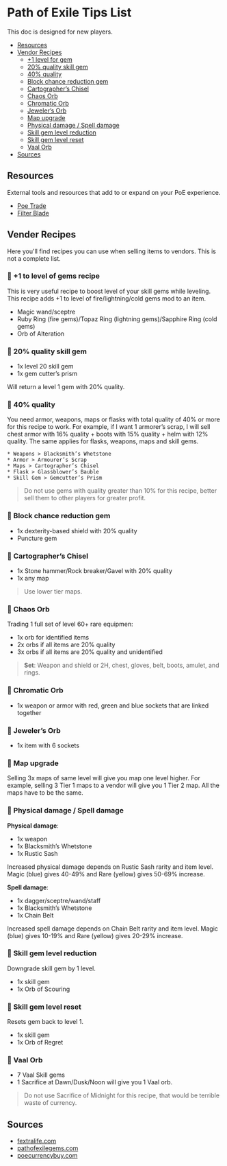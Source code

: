 # Path of Exile Tips List

This doc is designed for new players.

* [Resources](#Resources)
* [Vendor Recipes](#Vendor-Recipe)
  * [+1 level for gem](#-1-to-level-of-gems-recipe)
  * [20% quality skill gem](#-20-quality-skill-gem)
  * [40% quality](#-40-quality)
  * [Block chance reduction gem](#-Block-chance-reduction-gem)
  * [Cartographer’s Chisel](#-Cartographer-s-Chisel)
  * [Chaos Orb](#-Chaos-Orb)
  * [Chromatic Orb](#-Chromatic-Orb)
  * [Jeweler’s Orb](#-Jewelers-Orb)
  * [Map upgrade](#-Map-upgrade)
  * [Physical damage / Spell damage](#-Physical-damage-Spell-damage)
  * [Skill gem level reduction](#-Skill-gem-level-reduction)
  * [Skill gem level reset](#-Skill-gem-level-reset)
  * [Vaal Orb](#-Vaal-Orb)
* [Sources](#Sources) 

## Resources

External tools and resources that add to or expand on your PoE experience.

* [Poe Trade](https://poe.trade/)
* [Filter Blade](https://www.filterblade.xyz)

## Vender Recipes

Here you'll find recipes you can use when selling items to vendors. This is not a complete list.

### 📜 +1 to level of gems recipe

This is very useful recipe to boost level of your skill gems while leveling. This recipe adds +1 to level of fire/lightning/cold gems mod to an item.

* Magic wand/sceptre
* Ruby Ring (fire gems)/Topaz Ring (lightning gems)/Sapphire Ring (cold gems)
* Orb of Alteration

### 📜 20% quality skill gem

* 1x level 20 skill gem
* 1x gem cutter’s prism

Will return a level 1 gem with 20% quality.

### 📜 40% quality

You need armor, weapons, maps or flasks with total quality of 40% or more for this recipe to work. For example, if I want 1 armorer’s scrap, I will sell chest armor with 16% quality + boots with 15% quality + helm with 12% quality. The same applies for flasks, weapons, maps and skill gems.

```text
* Weapons > Blacksmith’s Whetstone
* Armor > Armourer’s Scrap
* Maps > Cartographer’s Chisel
* Flask > Glassblower’s Bauble
* Skill Gem > Gemcutter’s Prism
```

> Do not use gems with quality greater than 10% for this recipe, better sell them to other players for greater profit.

### 📜 Block chance reduction gem

* 1x dexterity-based shield with 20% quality
* Puncture gem

### 📜 Cartographer’s Chisel

* 1x Stone hammer/Rock breaker/Gavel with 20% quality
* 1x any map

> Use lower tier maps.

### 📜 Chaos Orb

Trading 1 full set of level 60+ rare equipmen:

* 1x orb for identified items
* 2x orbs if all items are 20% quality
* 3x orbs if all items are 20% quality and unidentified

> **Set**: Weapon and shield or 2H, chest, gloves, belt, boots, amulet, and rings.

### 📜 Chromatic Orb

* 1x weapon or armor with red, green and blue sockets that are linked together

### 📜 Jeweler’s Orb

* 1x item with 6 sockets

### 📜 Map upgrade

Selling 3x maps of same level will give you map one level higher. For example, selling 3 Tier 1 maps to a vendor will give you 1 Tier 2 map. All the maps have to be the same.

### 📜 Physical damage / Spell damage

**Physical damage**:

* 1x weapon
* 1x Blacksmith’s Whetstone
* 1x Rustic Sash

Increased physical damage depends on Rustic Sash rarity and item level. Magic (blue) gives 40-49% and Rare (yellow) gives 50-69% increase.

**Spell damage**:

* 1x dagger/sceptre/wand/staff
* 1x Blacksmith’s Whetstone
* 1x Chain Belt

Increased spell damage depends on Chain Belt rarity and item level. Magic (blue) gives 10-19% and Rare (yellow) gives 20-29% increase.

### 📜 Skill gem level reduction

Downgrade skill gem by 1 level.

* 1x skill gem
* 1x Orb of Scouring

### 📜 Skill gem level reset

Resets gem back to level 1.

* 1x skill gem
* 1x Orb of Regret

### 📜 Vaal Orb

* 7 Vaal Skill gems
* 1 Sacrifice at Dawn/Dusk/Noon will give you 1 Vaal orb.

> Do not use Sacrifice of Midnight for this recipe, that would be terrible waste of currency.

## Sources

* [fextralife.com](https://fextralife.com/path-of-exile-best-recipes-2019/)
* [pathofexilegems.com](https://pathofexilegems.com/10-poe-vendor-recipes-must-know/)
* [poecurrencybuy.com](https://www.poecurrencybuy.com/news/path-of-exile-chaos-orbs-recipe)
